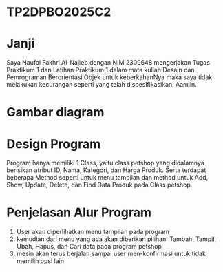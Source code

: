 # TP2DPBO2025C2

# Janji
Saya Naufal Fakhri Al-Najieb dengan NIM 2309648 mengerjakan Tugas Praktikum 1 dan
Latihan Praktikum 1 dalam mata kuliah Desain dan Pemrograman Berorientasi Objek untuk 
keberkahanNya maka saya tidak melakukan kecurangan seperti yang telah dispesifikasikan. Aamiin.

# Gambar diagram

# Design Program
Program hanya memiliki 1 Class, yaitu class petshop yang didalamnya berisikan atribut ID, Nama,
Kategori, dan Harga Produk. Serta terdapat beberapa Method seperti untuk menu tampilan dan
method untuk Add, Show, Update, Delete, dan Find Data Produk pada Class petshop.

# Penjelasan Alur Program
1. User akan diperlihatkan menu tampilan pada program
2. kemudian dari menu yang ada akan diberikan pilihan:
   Tambah, Tampil, Ubah, Hapus, dan Cari data pada program petshop
3. mesin akan terus berjalan sampai user men-konfirmasi untuk tidak memilih opsi lain
